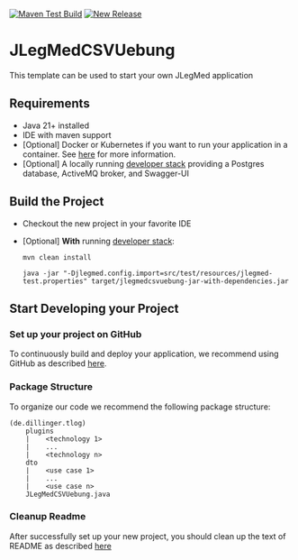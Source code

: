 
[![Maven Test Build](https://github.com/shs-it/JLegMedCSVUebung.git/actions/workflows/mavenBuild.yml/badge.svg)](https://github.com/shs-it/JLegMedCSVUebung.git/actions/workflows/mavenBuild.yml)
[![New Release](https://github.com/shs-it/JLegMedCSVUebung.git/actions/workflows/newRelease.yml/badge.svg)](https://github.com/shs-it/JLegMedCSVUebung.git/actions/workflows/newRelease.yml)

# JLegMedCSVUebung
This template can be used to start your own JLegMed application
 
##  Requirements

*   Java 21+ installed
*   IDE with maven support 
*   [Optional] Docker or Kubernetes if you want to run your application in a container. See [here](README-GitHub.md) for more information.   
*   [Optional] A locally running [developer stack](deploy/developerStack.yml) providing a Postgres database, ActiveMQ broker, and Swagger-UI 

## Build the Project

*   Checkout the new project in your favorite IDE

*   [Optional] **With** running [developer stack](deploy/developerStack.yml):
    ```shell
    mvn clean install
    
    java -jar "-Djlegmed.config.import=src/test/resources/jlegmed-test.properties" target/jlegmedcsvuebung-jar-with-dependencies.jar
    ```


## Start Developing your Project

### Set up your project on GitHub  

To continuously build and deploy your application, we recommend using GitHub as described [here](README-GitHub.md).

### Package Structure
To organize our code we recommend the following package structure:

``` 
(de.dillinger.tlog)
    plugins
    |    <technology 1>
    |    ...
    |    <technology n>
    dto  
    |    <use case 1>
    |    ...
    |    <use case n>
    JLegMedCSVUebung.java
```

### Cleanup Readme

After successfully set up your new project, you should clean up the text of README as described [here](https://www.makeareadme.com)    
